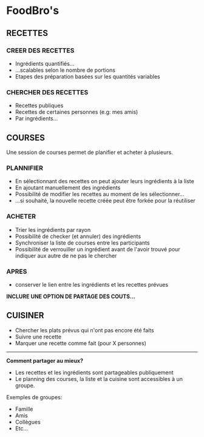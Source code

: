 # FoodBro's

## RECETTES

### CREER DES RECETTES

- Ingrédients quantifiés...
- ...scalables selon le nombre de portions 
- Etapes des préparation basées sur les quantités variables

### CHERCHER DES RECETTES

- Recettes publiques
- Recettes de certaines personnes (e.g: mes amis)
- Par ingrédients...

## COURSES

Une session de courses permet de planifier et acheter à plusieurs. 

### PLANNIFIER

- En sélectionnant des recettes on peut ajouter leurs ingrédients à la liste
- En ajoutant manuellement des ingrédients
- Possibilité de modifier les recettes au moment de les sélectionner...
- ...si souhaité, la nouvelle recette créée peut être forkée pour la réutiliser

### ACHETER

- Trier les ingrédients par rayon
- Possibilité de checker (et annuler) des ingrédients
- Synchroniser la liste de courses entre les participants
- Possibilité de verrouiller un ingrédient avant de l'avoir trouvé pour indiquer aux autre de ne pas le chercher

### APRES

- conserver le lien entre les ingrédients et les recettes prévues


**INCLURE UNE OPTION DE PARTAGE DES COUTS...**

## CUISINER

- Chercher les plats prévus qui n'ont pas encore été faits
- Suivre une recette
- Marquer une recette comme fait (pour X personnes)

-----------------------------------------------------------

**Comment partager au mieux?**

- Les recettes et les ingrédients sont partageables publiquement
- Le planning des courses, la liste et la cuisine sont accessibles à un groupe.

Exemples de groupes:

- Famille
- Amis
- Collègues
- Etc...
